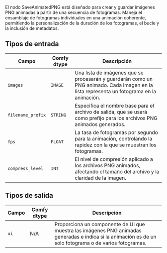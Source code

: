 
El nodo SaveAnimatedPNG está diseñado para crear y guardar imágenes PNG animadas a partir de una secuencia de fotogramas. Maneja el ensamblaje de fotogramas individuales en una animación coherente, permitiendo la personalización de la duración de los fotogramas, el bucle y la inclusión de metadatos.

## Tipos de entrada

| Campo             | Comfy dtype | Descripción                                                                         |
|-------------------|-------------|-------------------------------------------------------------------------------------|
| `images`          | `IMAGE`     | Una lista de imágenes que se procesarán y guardarán como un PNG animado. Cada imagen en la lista representa un fotograma en la animación. |
| `filename_prefix` | `STRING`    | Especifica el nombre base para el archivo de salida, que se usará como prefijo para los archivos PNG animados generados. |
| `fps`             | `FLOAT`     | La tasa de fotogramas por segundo para la animación, controlando la rapidez con la que se muestran los fotogramas. |
| `compress_level`  | `INT`       | El nivel de compresión aplicado a los archivos PNG animados, afectando el tamaño del archivo y la claridad de la imagen. |

## Tipos de salida

| Campo | Comfy dtype | Descripción                                                                       |
|-------|-------------|-----------------------------------------------------------------------------------|
| `ui`  | N/A         | Proporciona un componente de UI que muestra las imágenes PNG animadas generadas e indica si la animación es de un solo fotograma o de varios fotogramas. |